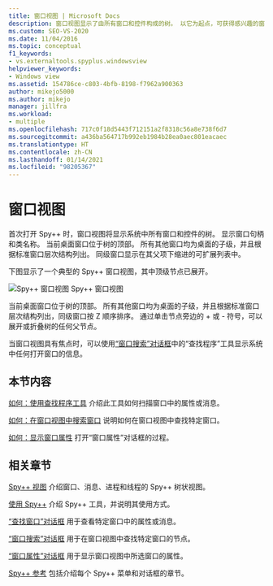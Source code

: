 ```yaml
---
title: 窗口视图 | Microsoft Docs
description: 窗口视图显示了由所有窗口和控件构成的树。 以它为起点，可获得感兴趣的窗口的相关信息。
ms.custom: SEO-VS-2020
ms.date: 11/04/2016
ms.topic: conceptual
f1_keywords:
- vs.externaltools.spyplus.windowsview
helpviewer_keywords:
- Windows view
ms.assetid: 154786ce-c803-4bfb-8198-f7962a900363
author: mikejo5000
ms.author: mikejo
manager: jillfra
ms.workload:
- multiple
ms.openlocfilehash: 717c0f18d5443f712151a2f8318c56a8e738f6d7
ms.sourcegitcommit: a436ba564717b992eb1984b28ea0aec801eacaec
ms.translationtype: HT
ms.contentlocale: zh-CN
ms.lasthandoff: 01/14/2021
ms.locfileid: "98205367"
---
```

# <a name="windows-view"></a>窗口视图
首次打开 Spy++ 时，窗口视图将显示系统中所有窗口和控件的树。 显示窗口句柄和类名称。 当前桌面窗口位于树的顶部。 所有其他窗口均为桌面的子级，并且根据标准窗口层次结构列出。 同级窗口显示在其父项下缩进的可扩展列表中。

 下图显示了一个典型的 Spy++ 窗口视图，其中顶级节点已展开。

 ![Spy++ 窗口视图](../debugger/media/spy--_windowsview.png "Spy++_WindowsView") Spy++ 窗口视图

 当前桌面窗口位于树的顶部。 所有其他窗口均为桌面的子级，并且根据标准窗口层次结构列出，同级窗口按 Z 顺序排序。 通过单击节点旁边的 + 或 - 符号，可以展开或折叠树的任何父节点。

 当窗口视图具有焦点时，可以使用[“窗口搜索”对话框](../debugger/window-search-dialog-box.md)中的“查找程序”工具显示系统中任何打开窗口的信息。

## <a name="in-this-section"></a>本节内容
 [如何：使用查找程序工具](../debugger/how-to-use-the-finder-tool.md) 介绍此工具如何扫描窗口中的属性或消息。

 [如何：在窗口视图中搜索窗口](../debugger/how-to-search-for-a-window-in-windows-view.md) 说明如何在窗口视图中查找特定窗口。

 [如何：显示窗口属性](../debugger/how-to-display-window-properties.md) 打开“窗口属性”对话框的过程。

## <a name="related-sections"></a>相关章节
 [Spy++ 视图](../debugger/spy-increment-views.md) 介绍窗口、消息、进程和线程的 Spy++ 树状视图。

 [使用 Spy++](../debugger/using-spy-increment.md) 介绍 Spy++ 工具，并说明其使用方式。

 [“查找窗口”对话框](../debugger/find-window-dialog-box.md) 用于查看特定窗口中的属性或消息。

 [“窗口搜索”对话框](../debugger/window-search-dialog-box.md) 用于在窗口视图中查找特定窗口的节点。

 [“窗口属性”对话框](../debugger/window-properties-dialog-box.md) 用于显示窗口视图中所选窗口的属性。

 [Spy++ 参考](../debugger/spy-increment-reference.md) 包括介绍每个 Spy++ 菜单和对话框的章节。
